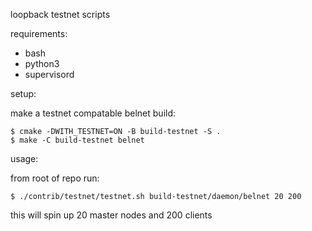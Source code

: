loopback testnet scripts

requirements:

* bash
* python3
* supervisord


setup:

make a testnet compatable belnet build:

    $ cmake -DWITH_TESTNET=ON -B build-testnet -S .
    $ make -C build-testnet belnet

usage:

from root of repo run:

    $ ./contrib/testnet/testnet.sh build-testnet/daemon/belnet 20 200
    
this will spin up 20 master nodes and 200 clients
